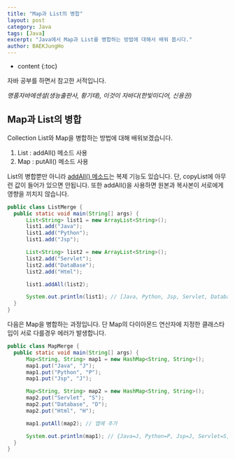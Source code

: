 ```yaml
---
title: "Map과 List의 병합"
layout: post
category: Java
tags: [Java]
excerpt: "Java에서 Map과 List를 병합하는 방법에 대해서 배워 봅시다."
author: BAEKJungHo
---
```


* content
{:toc}

자바 공부를 하면서 참고한 서적입니다.

_명품자바에센셜(생능출판사, 황기태), 이것이 자바다(한빛미디어, 신용권)_

## Map과 List의 병합

  Collection List와 Map을 병합하는 방법에 대해 배워보겠습니다.

  1. List : addAll() 메소드 사용
  2. Map : putAll() 메소드 사용

  List의 병합뿐만 아니라 [addAll() 메소드](https://baekjungho.github.io/java-maplist-merge/)는 복제 기능도 있습니다. 단, copyList에 아무런 값이 들어가 있으면 안됩니다. 또한 addAll()을 사용하면 원본과 복사본이 서로에게 영향을 끼치지 않습니다.

  ```java
  public class ListMerge {
    public static void main(String[] args) {
        List<String> list1 = new ArrayList<String>();
        list1.add("Java");
        list1.add("Python");
        list1.add("Jsp");

        List<String> list2 = new ArrayList<String>();
        list2.add("Servlet");
        list2.add("DataBase");
        list2.add("Html");

        list1.addAll(list2);

        System.out.println(list1); // [Java, Python, Jsp, Servlet, Database, Html]
    }
  }
  ```

  다음은 Map을 병합하는 과정입니다. 단 Map의 다이아몬드 연산자에 지정한 클래스타입이 서로 다를경우 에러가 발생합니다.

  ```java
  public class MapMerge {
    public static void main(String[] args) {
        Map<String, String> map1 = new HashMap<String, String>();
        map1.put("Java", "J");
        map1.put("Python", "P");
        map1.put("Jsp", "J");

        Map<String, String> map2 = new HashMap<String, String>();
        map2.put("Servlet", "S");
        map2.put("Database", "D");
        map2.put("Html", "H");

        map1.putAll(map2); // 맵에 추가

        System.out.println(map1); // {Java=J, Python=P, Jsp=J, Servlet=S, Database=D, Html=H}
    }
  }
  ```

